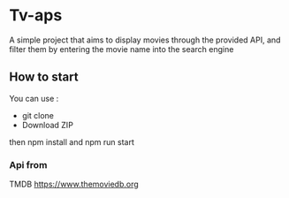 # Tv-aps

A simple project that aims to display movies through the provided API, and filter them by entering the movie name into the search engine

## How to start

You can use :

- git clone
- Download ZIP

then npm install and npm run start

### Api from

TMDB
https://www.themoviedb.org
